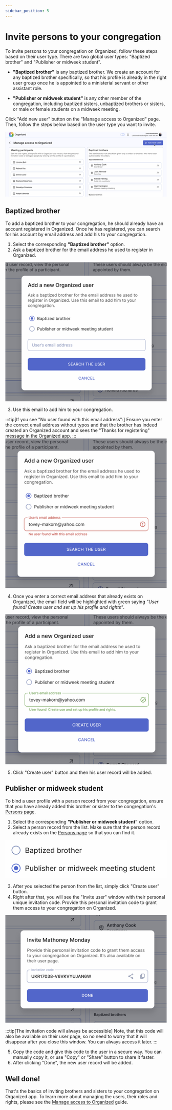 ```yaml
---
sidebar_position: 5
---
```


# Invite persons to your congregation

To invite persons to your congregation on Organized, follow these steps based on their user type. There are two global user types: "Baptized brother" and "Publisher or midweek student".

- **"Baptized brother"** is any baptized brother. We create an account for any baptized brother specifically, so that his profile is already in the right user group once he is appointed to a ministerial servant or other assistant role.

- **"Publisher or midweek student"** is any other member of the congregation, including baptized sisters, unbaptized brothers or sisters, or male or female students on a midweek meeting.

Click "Add new user" button on the "Manage access to Organized" page. Then, follow the steps below based on the user type you want to invite.

![Add new user](./img/manage-access.png)

## Baptized brother

To add a baptized brother to your congregation, he should already have an account registered in Organized. Once he has registered, you can search for his account by email address and add his to your congregation.

1. Select the corresponding **"Baptized brother"** option.
2. Ask a baptized brother for the email address he used to register in Organized.

![Select option](./img/brother-start.png)

3. Use this email to add him to your congregation.

:::tip[If you see "No user found with this email address":]
Ensure you enter the correct email address without typos and that the brother has indeed created an Organized account and sees the "Thanks for registering" message in the Organized app.
:::
![No user found with this email address](./img/brother-error.png)

4. Once you enter a correct email address that already exists on Organized, the email field will be highlighted with green saying _"User found! Create user and set up his profile and rights"_.

![Brother account found](./img/brother-found.png)

5. Click "Create user" button and then his user record will be added.

## Publisher or midweek student

To bind a user profile with a person record from your congregation, ensure that you have already added this brother or sister to the congregation's [Persons page](../how-to-use/persons/all-persons).

1. Select the corresponding **"Publisher or midweek student"** option.
2. Select a person record from the list. Make sure that the person record already exists on the [Persons page](../how-to-use/persons/all-persons.md) so that you can find it.

![Publisher option](./img/publisher-start.png)

3. After you selected the person from the list, simply click "Create user" button.
4. Right after that, you will see the "Invite user" window with their personal unique invitation code. Provide this personal invitation code to grant them access to your congregation on Organized.

![Publisher invitation code](./img/publisher-invite-code.png)

:::tip[The invitation code will always be accessible]
Note, that this code will also be available on their user page, so no need to worry that it will disappear after you close this window. You can always access it later.
:::

5. Copy the code and give this code to the user in a secure way. You can manually copy it, or use "Copy" or "Share" button to share it faster.
6. After clicking "Done", the new user record will be added.

## Well done!

That's the basics of inviting brothers and sisters to your congregation on Organized app. To learn more about managing the users, their roles and rights, please see the [Manage access to Organized](./manage-access) guide.
